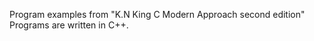 Program examples from "K.N King C Modern Approach second edition"
<br/>Programs are written in C++. 
